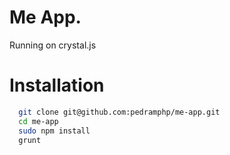 Me App.
==

Running on crystal.js

# Installation
```sh
  git clone git@github.com:pedramphp/me-app.git
  cd me-app
  sudo npm install
  grunt
```
